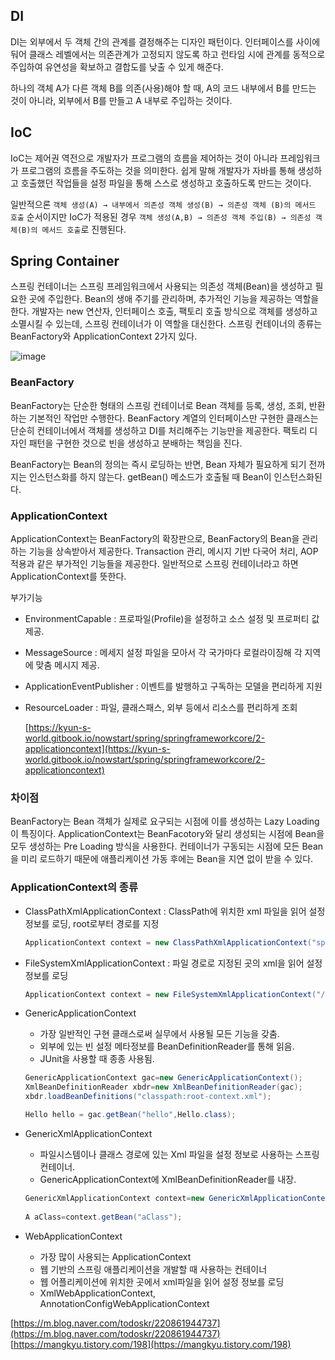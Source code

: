 ## DI

DI는 외부에서 두 객체 간의 관계를 결정해주는 디자인 패턴이다. 인터페이스를 사이에 둬어 클래스 레벨에서는 의존관계가 고정되지 않도록 하고 런타임 시에 관계를 동적으로 주입하여 유연성을 확보하고 결합도를 낮출 수 있게 해준다.

하나의 객체 A가 다른 객체 B를 의존(사용)해야 할 때, A의 코드 내부에서 B를 만드는 것이 아니라, 외부에서 B를 만들고 A 내부로 주입하는 것이다.

## IoC

IoC는 제어권 역전으로 개발자가 프로그램의 흐름을 제어하는 것이 아니라 프레임워크가 프로그램의 흐름을 주도하는 것을 의미한다. 쉽게 말해 개발자가 자바를 통해 생성하고 호출했던 작업들을 설정 파일을 통해 스스로 생성하고 호출하도록 만드는 것이다.

일반적으론 `객체 생성(A) → 내부에서 의존성 객체 생성(B) → 의존성 객체 (B)의 메서드 호출` 순서이지만 IoC가 적용된 경우 `객체 생성(A,B) → 의존성 객체 주입(B) → 의존성 객체(B)의 메서드 호출`로 진행된다.

## Spring Container

스프링 컨테이너는 스프링 프레임워크에서 사용되는 의존성 객체(Bean)을 생성하고 필요한 곳에 주입한다. Bean의 생애 주기를 관리하며, 추가적인 기능을 제공하는 역할을 한다. 개발자는 new 연산자, 인터페이스 호출, 팩토리 호출 방식으로 객체를 생성하고 소멸시킬 수 있는데, 스프링 컨테이너가 이 역할을 대신한다. 스프링 컨테이너의 종류는 BeanFactory와 ApplicationContext 2가지 있다.

![image](https://user-images.githubusercontent.com/78093844/195335689-1107e298-fe89-4012-bc20-ea4fcdec6586.png)

### BeanFactory

BeanFactory는 단순한 형태의 스프링 컨테이너로 Bean 객체를 등록, 생성, 조회, 반환하는 기본적인 작업만 수행한다. BeanFactory 계열의 인터페이스만 구현한 클래스는 단순히 컨테이너에서 객체를 생성하고 DI를 처리해주는 기능만을 제공한다. 팩토리 디자인 패턴을 구현한 것으로 빈을 생성하고 분배하는 책임을 진다.

BeanFactory는 Bean의 정의는 즉시 로딩하는 반면, Bean 자체가 필요하게 되기 전까지는 인스턴스화를 하지 않는다. getBean() 메소드가 호출될 때 Bean이 인스턴스화된다.

### ApplicationContext

ApplicationContext는 BeanFactory의 확장판으로, BeanFactory의 Bean을 관리하는 기능을 상속받아서 제공한다. Transaction 관리, 메시지 기반 다국어 처리, AOP 적용과 같은 부가적인 기능들을 제공한다. 일반적으로 스프링 컨테이너라고 하면 ApplicationContext를 뜻한다.

부가기능

- EnvironmentCapable : 프로파일(Profile)을 설정하고 소스 설정 및 프로퍼티 값 제공.
- MessageSource : 메세지 설정 파일을 모아서 각 국가마다 로컬라이징해 각 지역에 맞춤 메시지 제공.
- ApplicationEventPublisher : 이벤트를 발행하고 구독하는 모델을 편리하게 지원
- ResourceLoader : 파일, 클래스패스, 외부 등에서 리소스를 편리하게 조회

  [https://kyun-s-world.gitbook.io/nowstart/spring/springframeworkcore/2-applicationcontext](https://kyun-s-world.gitbook.io/nowstart/spring/springframeworkcore/2-applicationcontext)


### 차이점

BeanFactory는 Bean 객체가 실제로 요구되는 시점에 이를 생성하는 Lazy Loading이 특징이다. ApplicationContext는 BeanFacotory와 달리 생성되는 시점에 Bean을 모두 생성하는 Pre Loading 방식을 사용한다. 컨테이너가 구동되는 시점에 모든 Bean을 미리 로드하기 때문에 애플리케이션 가동 후에는 Bean을 지연 없이 받을 수 있다.

### **ApplicationContext의 종류**

- ClassPathXmlApplicationContext : ClassPath에 위치한 xml 파일을 읽어 설정 정보를 로딩, root로부터 경로를 지정

    ```java
    ApplicationContext context = new ClassPathXmlApplicationContext("spring-beans.xml");
    ```

- FileSystemXmlApplicationContext : 파일 경로로 지정된 곳의 xml을 읽어 설정 정보를 로딩

    ```java
    ApplicationContext context = new FileSystemXmlApplicationContext("/src/main/webapp/WEB-INF/spring/spring-beans.xml");
    ```


- GenericApplicationContext
    - 가장 일반적인 구현 클래스로써 실무에서 사용될 모든 기능을 갖춤.
    - 외부에 있는 빈 설정 메타정보를 BeanDefinitionReader를 통해 읽음.
    - JUnit을 사용할 때 종종 사용됨.

    ```java
    GenericApplicationContext gac=new GenericApplicationContext();
    XmlBeanDefinitionReader xbdr=new XmlBeanDefinitionReader(gac);
    xbdr.loadBeanDefinitions("classpath:root-context.xml");
    
    Hello hello = gac.getBean("hello",Hello.class);
    ```

- GenericXmlApplicationContext
    - 파일시스템이나 클래스 경로에 있는 Xml 파일을 설정 정보로 사용하는 스프링 컨테이너.
    - GenericApplicationContext에 XmlBeanDefinitionReader를 내장.

    ```java
    GenericXmlApplicationContext context=new GenericXmlApplicationContext("classpath:applicationContext.xml");
     
    A aClass=context.getBean("aClass");
    ```

- WebApplicationContext
    - 가장 많이 사용되는 ApplicationContext
    - 웹 기반의 스프링 애플리케이션을 개발할 때 사용하는 컨테이너
    - 웹 어플리케이션에 위치한 곳에서 xml파일을 읽어 설정 정보를 로딩
    - XmlWebApplicationContext, AnnotationConfigWebApplicationContext

[https://m.blog.naver.com/todoskr/220861944737](https://m.blog.naver.com/todoskr/220861944737)
[https://mangkyu.tistory.com/198](https://mangkyu.tistory.com/198)